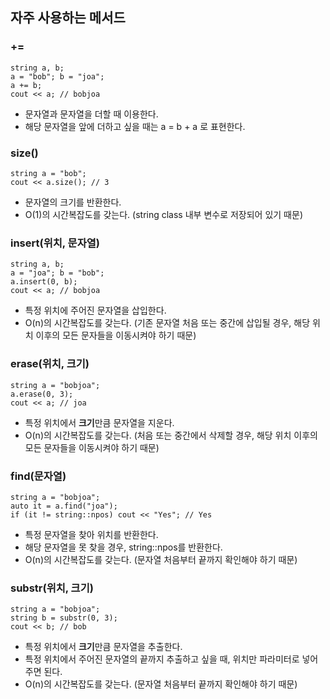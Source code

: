 ## 자주 사용하는 메서드

### +=

```
string a, b;
a = "bob"; b = "joa";
a += b;
cout << a; // bobjoa
```

* 문자열과 문자열을 더할 때 이용한다.
* 해당 문자열을 앞에 더하고 싶을 때는 a = b + a 로 표현한다.

### size()

```
string a = "bob";
cout << a.size(); // 3
```

* 문자열의 크기를 반환한다.
* O(1)의 시간복잡도를 갖는다. (string class 내부 변수로 저장되어 있기 때문)

### insert(위치, 문자열)

```
string a, b;
a = "joa"; b = "bob";
a.insert(0, b);
cout << a; // bobjoa
```

* 특정 위치에 주어진 문자열을 삽입한다.
* O(n)의 시간복잡도를 갖는다. (기존 문자열 처음 또는 중간에 삽입될 경우,  해당 위치 이후의 모든 문자들을 이동시켜야 하기 때문)

### erase(위치, 크기)

```
string a = "bobjoa";
a.erase(0, 3);
cout << a; // joa
```

* 특정 위치에서 **크기**만큼 문자열을 지운다.
* O(n)의 시간복잡도를 갖는다. (처음 또는 중간에서 삭제할 경우,  해당 위치 이후의 모든 문자들을 이동시켜야 하기 때문)

### find(문자열)

```
string a = "bobjoa";
auto it = a.find("joa");
if (it != string::npos) cout << "Yes"; // Yes
```

* 특정 문자열을 찾아 위치를 반환한다.
* 해당 문자열을 못 찾을 경우, string::npos를 반환한다.
* O(n)의 시간복잡도를 갖는다. (문자열 처음부터 끝까지 확인해야 하기 때문)

### substr(위치, 크기)

```
string a = "bobjoa";
string b = substr(0, 3);
cout << b; // bob
```

* 특정 위치에서 **크기**만큼 문자열을 추출한다.
* 특정 위치에서 주어진 문자열의 끝까지 추출하고 싶을 때, 위치만 파라미터로 넣어주면 된다.
* O(n)의 시간복잡도를 갖는다. (문자열 처음부터 끝까지 확인해야 하기 때문)
